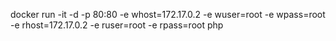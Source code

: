 docker run -it -d -p 80:80 -e whost=172.17.0.2 -e wuser=root -e wpass=root -e rhost=172.17.0.2 -e ruser=root -e rpass=root php
